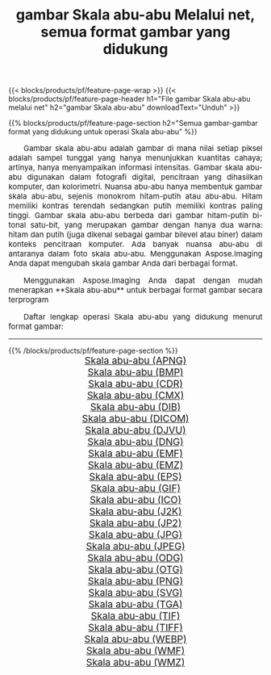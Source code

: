 ﻿---
title: gambar Skala abu-abu Melalui net, semua format gambar yang didukung 
weight: 3920
url: /id/net/grayscale 
lang: id
langdirlevel: 2
locales: zh-hans,ja,it,ru,de,es,fr,nl,id,lt,pl,pt,vi,tr,ko,zh-hant,ar,hi,th,sv,cs,uk,he
description: Menggunakan Aspose.Imaging Anda dapat dengan mudah Skala abu-abu gambar Via net
---

{{< blocks/products/pf/feature-page-wrap >}}
{{< blocks/products/pf/feature-page-header h1="File gambar Skala abu-abu melalui net" h2="gambar Skala abu-abu" downloadText="Unduh" >}}


{{% blocks/products/pf/feature-page-section  h2="Semua gambar-gambar format yang didukung untuk operasi Skala abu-abu" %}}
<p align="justify" style="text-indent:2em;font-size:15px;">
Gambar skala abu-abu adalah gambar di mana nilai setiap piksel adalah sampel tunggal yang hanya menunjukkan kuantitas cahaya; artinya, hanya menyampaikan informasi intensitas. Gambar skala abu-abu digunakan dalam fotografi digital, pencitraan yang dihasilkan komputer, dan kolorimetri. Nuansa abu-abu hanya membentuk gambar skala abu-abu, sejenis monokrom hitam-putih atau abu-abu. Hitam memiliki kontras terendah sedangkan putih memiliki kontras paling tinggi. Gambar skala abu-abu berbeda dari gambar hitam-putih bi-tonal satu-bit, yang merupakan gambar dengan hanya dua warna: hitam dan putih (juga dikenal sebagai gambar bilevel atau biner) dalam konteks pencitraan komputer. Ada banyak nuansa abu-abu di antaranya dalam foto skala abu-abu. Menggunakan Aspose.Imaging Anda dapat mengubah skala gambar Anda dari berbagai format.
</p>
<p align="justify" style="text-indent:2em;font-size:15px;">
Menggunakan Aspose.Imaging Anda dapat dengan mudah menerapkan **Skala abu-abu** untuk berbagai format gambar secara terprogram
</p>
<p align="justify" style="text-indent:2em;font-size:15px;">
Daftar lengkap operasi Skala abu-abu yang didukung menurut format gambar:
</p>
<hr/>
{{% /blocks/products/pf/feature-page-section %}}
<div class="container-fluid productfamilypage bg-gray">
    <div class="convertypes bg-gray agp-content section">
        <div class="container">
		<div class="row other-converters" style="gap: 10px;font-size: 19px;text-align:center;">
		    <div class='col-md-2 other-converter remove-lp remove-rp'><a href="/imaging/id/net/grayscale/apng" style="padding:15px;">Skala abu-abu (APNG)</a></div><div class='col-md-2 other-converter remove-lp remove-rp'><a href="/imaging/id/net/grayscale/bmp" style="padding:15px;">Skala abu-abu (BMP)</a></div><div class='col-md-2 other-converter remove-lp remove-rp'><a href="/imaging/id/net/grayscale/cdr" style="padding:15px;">Skala abu-abu (CDR)</a></div><div class='col-md-2 other-converter remove-lp remove-rp'><a href="/imaging/id/net/grayscale/cmx" style="padding:15px;">Skala abu-abu (CMX)</a></div><div class='col-md-2 other-converter remove-lp remove-rp'><a href="/imaging/id/net/grayscale/dib" style="padding:15px;">Skala abu-abu (DIB)</a></div><div class='col-md-2 other-converter remove-lp remove-rp'><a href="/imaging/id/net/grayscale/dicom" style="padding:15px;">Skala abu-abu (DICOM)</a></div><div class='col-md-2 other-converter remove-lp remove-rp'><a href="/imaging/id/net/grayscale/djvu" style="padding:15px;">Skala abu-abu (DJVU)</a></div><div class='col-md-2 other-converter remove-lp remove-rp'><a href="/imaging/id/net/grayscale/dng" style="padding:15px;">Skala abu-abu (DNG)</a></div><div class='col-md-2 other-converter remove-lp remove-rp'><a href="/imaging/id/net/grayscale/emf" style="padding:15px;">Skala abu-abu (EMF)</a></div><div class='col-md-2 other-converter remove-lp remove-rp'><a href="/imaging/id/net/grayscale/emz" style="padding:15px;">Skala abu-abu (EMZ)</a></div><div class='col-md-2 other-converter remove-lp remove-rp'><a href="/imaging/id/net/grayscale/eps" style="padding:15px;">Skala abu-abu (EPS)</a></div><div class='col-md-2 other-converter remove-lp remove-rp'><a href="/imaging/id/net/grayscale/gif" style="padding:15px;">Skala abu-abu (GIF)</a></div><div class='col-md-2 other-converter remove-lp remove-rp'><a href="/imaging/id/net/grayscale/ico" style="padding:15px;">Skala abu-abu (ICO)</a></div><div class='col-md-2 other-converter remove-lp remove-rp'><a href="/imaging/id/net/grayscale/j2k" style="padding:15px;">Skala abu-abu (J2K)</a></div><div class='col-md-2 other-converter remove-lp remove-rp'><a href="/imaging/id/net/grayscale/jp2" style="padding:15px;">Skala abu-abu (JP2)</a></div><div class='col-md-2 other-converter remove-lp remove-rp'><a href="/imaging/id/net/grayscale/jpg" style="padding:15px;">Skala abu-abu (JPG)</a></div><div class='col-md-2 other-converter remove-lp remove-rp'><a href="/imaging/id/net/grayscale/jpeg" style="padding:15px;">Skala abu-abu (JPEG)</a></div><div class='col-md-2 other-converter remove-lp remove-rp'><a href="/imaging/id/net/grayscale/odg" style="padding:15px;">Skala abu-abu (ODG)</a></div><div class='col-md-2 other-converter remove-lp remove-rp'><a href="/imaging/id/net/grayscale/otg" style="padding:15px;">Skala abu-abu (OTG)</a></div><div class='col-md-2 other-converter remove-lp remove-rp'><a href="/imaging/id/net/grayscale/png" style="padding:15px;">Skala abu-abu (PNG)</a></div><div class='col-md-2 other-converter remove-lp remove-rp'><a href="/imaging/id/net/grayscale/svg" style="padding:15px;">Skala abu-abu (SVG)</a></div><div class='col-md-2 other-converter remove-lp remove-rp'><a href="/imaging/id/net/grayscale/tga" style="padding:15px;">Skala abu-abu (TGA)</a></div><div class='col-md-2 other-converter remove-lp remove-rp'><a href="/imaging/id/net/grayscale/tif" style="padding:15px;">Skala abu-abu (TIF)</a></div><div class='col-md-2 other-converter remove-lp remove-rp'><a href="/imaging/id/net/grayscale/tiff" style="padding:15px;">Skala abu-abu (TIFF)</a></div><div class='col-md-2 other-converter remove-lp remove-rp'><a href="/imaging/id/net/grayscale/webp" style="padding:15px;">Skala abu-abu (WEBP)</a></div><div class='col-md-2 other-converter remove-lp remove-rp'><a href="/imaging/id/net/grayscale/wmf" style="padding:15px;">Skala abu-abu (WMF)</a></div><div class='col-md-2 other-converter remove-lp remove-rp'><a href="/imaging/id/net/grayscale/wmz" style="padding:15px;">Skala abu-abu (WMZ)</a></div>
                </div>
        </div>
    </div>
</div>
<br/>
